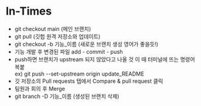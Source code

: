 # In-Times

- git checkout main (메인 브랜치)
- git pull (깃헙 원격 저장소와 업데이트)
- git checkout -b 기능_이름 (새로운 브랜치 생성 영어가 좋을듯!)
- 기능 개발 후 변경된 파일 add - commit - push
- push하면 브랜치가 upstream 되지 않았다고 나올 것 이 때 터미널에 뜨는 명령어 복붙<br/>
ex) git push --set-upstream origin update_README
- 깃 저장소의 Pull requests 탭에서 Compare & pull request 클릭
- 팀원과 회의 후 Merge
- git branch -D 기능_이름 (생성된 브랜치 삭제)

